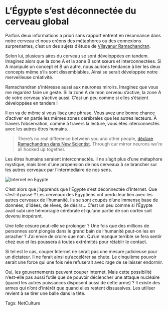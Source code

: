# L’Égypte s’est déconnectée du cerveau global

Parfois deux informations a priori sans rapport entrent en résonnance dans notre cerveau et nous créons des métaphores ou des connexions surprenantes, c’est un des sujets d’étude de [Vilayanur Ramachandran](http://en.wikipedia.org/wiki/Vilayanur_S._Ramachandran).

Selon lui, plusieurs aires du cerveau se sont développées en tandem. Imaginez alors que la zone A et la zone B sont sœurs et interconnectées. Si A manipule un concept et B un autre, nous aurions tendance à lier les deux concepts même s’ils sont dissemblables. Ainsi se serait développée notre merveilleuse créativité.

Ramachandran s’intéresse aussi aux neurones miroirs. Imaginez que vous me regardez faire un geste. Si la zone A de mon cerveau s’active, la zone A de votre cerveau s’active aussi. C’est un peu comme si elles s’étaient développées en tandem !

Il en va de même si vous lisez une phrase. Vous avez une bonne chance d’activer en partie les mêmes zones cérébrales que les autres lecteurs. À travers l’observation, comme à travers la lecture, vous êtes interconnectés avec les autres êtres humains.

> There’s no real difference between you and other people, [déclare Ramachandran dans New Scientist](http://www.newscientist.com/article/mg20927945.300-v-s-ramachandran-mind-metaphor-and-mirror-neurons.html). Through our mirror neurons we're all hooked up together.

Les êtres humains seraient interconnectés. Il ne s’agit plus d’une métaphore mystique, mais bien d’une propension de nos cerveaux à se brancher sur les autres cerveaux par l’intermédiaire de nos sens.

![Internet en Egypte](https://tcrouzet.com/images_tc/2011/01/courbe-du-trafic-internet-1-450x224.jpg)

C’est alors que j’apprends que l’Égypte s’est déconnectée d’Internet. Que s’est-il passé ? Les cerveaux des Égyptiens ont perdu leur lien avec les autres cerveaux de l’humanité. Ils se sont coupés d’une immense base de données, d’idées, de rêves, de désirs… C’est un peu comme si l’Égypte avait subi une hémorragie cérébrale et qu’une partie de son cortex soit devenu inopérant.

Une telle césure peut-elle se prolonger ? Une fois que des millions de personnes sont plongés dans le grand bain de l’humanité peut-on les en arracher ? J’ai envie de croire que non. Qu’un manque terrible se fera sentir chez eux et les poussera à toutes extrémités pour rétablir le contact.

Si tel est le cas, couper Internet ne serait pas une mesure judicieuse pour un dictateur. Il ne ferait ainsi qu’accélérer sa chute. Le cinquième pouvoir serait une force qui une fois née refuserait avec rage de se laisser endormir.

Oui, les gouvernements peuvent couper Internet. Mais cette possibilité n’est-elle pas aussi futile que de pouvoir déclencher une attaque nucléaire (quand les autres puissances disposent aussi de cette arme) ? Il existe des armes qui n’ont d’intérêt que quand elles restent dissuasives. Les utiliser revient à se tirer une balle dans la tête.

Tags: NetCulture